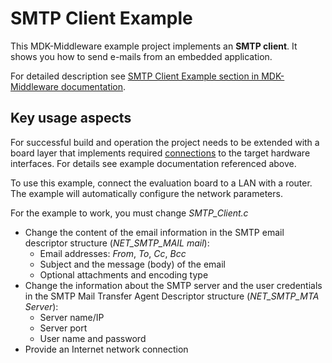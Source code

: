 # SMTP Client Example

This MDK-Middleware example project implements an **SMTP client**. It shows you how to send e-mails from an embedded application.

For detailed description see [SMTP Client Example section in MDK-Middleware documentation](https://arm-software.github.io/MDK-Middleware/latest/Network/SMTP_Client_Example.html).

## Key usage aspects

For successful build and operation the project needs to be extended with a board layer that implements required [connections](https://open-cmsis-pack.github.io/cmsis-toolbox/ReferenceApplications/#connections) to the target hardware interfaces. For details see example documentation referenced above.

To use this example, connect the evaluation board to a LAN with a router. The example will automatically configure the network parameters.

For the example to work, you must change *SMTP_Client.c*

- Change the content of the email information in the SMTP email descriptor structure
   (*NET_SMTP_MAIL mail*):
  - Email addresses: *From*, *To*, *Cc*, *Bcc*
  - Subject and the message (body) of the email
  - Optional attachments and encoding type
- Change the information about the SMTP server and the user credentials in the
   SMTP Mail Transfer Agent Descriptor structure (*NET_SMTP_MTA Server*):
  - Server name/IP
  - Server port
  - User name and password
- Provide an Internet network connection
